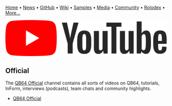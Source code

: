 [Home](https://qb64.com) • [News](news.md) • [GitHub](github.md) • [Wiki](wiki.md) • [Samples](samples.md) • [Media](media.md) • [Community](community.md) • [Rolodex](rolodex.md) • [More...](more.md)

![YouTube](images/youtube.png)

## Official

The [QB64 Official](https://www.youtube.com/channel/UCAisEw_O6wJU7phm3ZTCy7g/) channel contains all sorts of videos on QB64, tutorials, InForm, interviews (podcasts), team chats and community highlights. 

- [QB64 Official](https://www.youtube.com/channel/UCAisEw_O6wJU7phm3ZTCy7g/)
